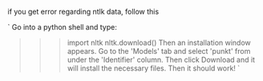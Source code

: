 if you get error regarding ntlk data, follow this

`
 Go into a python shell and type:
>>> import nltk
>>> nltk.download()
Then an installation window appears. Go to the 'Models' tab and select 'punkt' from under the 'Identifier' column. Then click Download and it will install the necessary files. Then it should work!
`

